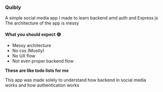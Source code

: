 ### Quibly
A simple social media app I made to learn backend amd auth
and Express js
The architecture of the app is messy

#### What you should expect 😅
- Messy architecture
- No css (Mostly)
- No UX flow
- Not even proper backend flow

**These are like todo lists for me**

This app was made solely to understand how backend
in social media works and how authentication works
